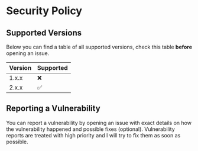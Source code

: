 # Security Policy

## Supported Versions

Below you can find a table of all supported versions, check this table **before** opening an issue.

| Version | Supported          |
| ------- | ------------------ |
| 1.x.x   | :x:                |
| 2.x.x   | :white_check_mark: |

## Reporting a Vulnerability

You can report a vulnerability by opening an issue with exact details on how the vulnerability happened and possible fixes (optional).
Vulnerability reports are treated with high priority and I will try to fix them as soon as possible.
